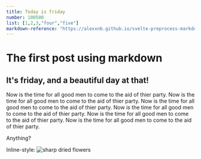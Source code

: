 ```yaml
---
title: Today is friday
number: 100500
list: [1,2,3,"four","five"]
markdown-reference: "https://alexxnb.github.io/svelte-preprocess-markdown/"
---
```


<!-- {META.title}
{META.number} -->
# The first post using markdown
## It's friday, and a beautiful day at that!

Now is the time for all good men to come to the aid of thier party. Now is the time for all good men to come to the aid of thier party.
Now is the time for all good men to come to the aid of thier party. Now is the time for all good men to come to the aid of thier party.
Now is the time for all good men to come to the aid of thier party. Now is the time for all good men to come to the aid of thier party.

<script>
  import Prickerimg from '../../../assets/img/prickers-800x600.jpg'
</script>

Anything?
<!-- ![alt text][def] -->

Inline-style:
![sharp dried flowers]({Prickerimg} "Dried flowers")

<!-- Reference-style:
![alt text][logo]

[logo]: https://github.com/adam-p/markdown-here/raw/master/src/common/images/icon48.png "Logo Title Text 2"
[def]: './prickers-800x600.jpg' -->
